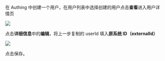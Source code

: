 <IntegrationDetailCard :title="`在 ${$localeConfig.brandName} 中创建用户`">

在 Authing 中创建一个用户，在用户列表中选择创建的用户点击**查看**进入用户详情页

<img src="~@imagesZhCn/integration/polyv/2-1.png"/>

点击**详细信息**中的**编辑**，将上一步复制的 userId 填入**原系统 ID（externalId）**

<img src="~@imagesZhCn/integration/polyv/2-2.png" class="md-img-padding" />

点击保存。

</IntegrationDetailCard>
